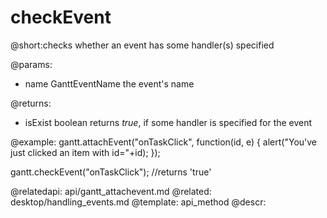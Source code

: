 checkEvent
=============
@short:checks whether an event has some handler(s) specified
	

@params:
- name	GanttEventName	the event's name


@returns:
- isExist	boolean		returns <i>true</i>, if some handler is specified for the event

@example:
gantt.attachEvent("onTaskClick", function(id, e) {
	alert("You've just clicked an item with id="+id);
});
       
gantt.checkEvent("onTaskClick"); //returns 'true'

@relatedapi:
	api/gantt_attachevent.md
@related:
	desktop/handling_events.md
@template:	api_method
@descr:
